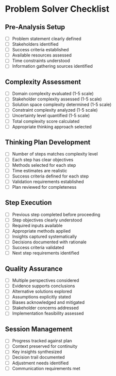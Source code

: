 # Problem Solver Checklist

## Pre-Analysis Setup
- [ ] Problem statement clearly defined
- [ ] Stakeholders identified
- [ ] Success criteria established
- [ ] Available resources assessed
- [ ] Time constraints understood
- [ ] Information gathering sources identified

## Complexity Assessment
- [ ] Domain complexity evaluated (1-5 scale)
- [ ] Stakeholder complexity assessed (1-5 scale)
- [ ] Solution space complexity determined (1-5 scale)
- [ ] Constraint complexity analyzed (1-5 scale)
- [ ] Uncertainty level quantified (1-5 scale)
- [ ] Total complexity score calculated
- [ ] Appropriate thinking approach selected

## Thinking Plan Development
- [ ] Number of steps matches complexity level
- [ ] Each step has clear objectives
- [ ] Methods selected for each step
- [ ] Time estimates are realistic
- [ ] Success criteria defined for each step
- [ ] Validation requirements established
- [ ] Plan reviewed for completeness

## Step Execution
- [ ] Previous step completed before proceeding
- [ ] Step objectives clearly understood
- [ ] Required inputs available
- [ ] Appropriate methods applied
- [ ] Insights captured systematically
- [ ] Decisions documented with rationale
- [ ] Success criteria validated
- [ ] Next step requirements identified

## Quality Assurance
- [ ] Multiple perspectives considered
- [ ] Evidence supports conclusions
- [ ] Alternative solutions explored
- [ ] Assumptions explicitly stated
- [ ] Biases acknowledged and mitigated
- [ ] Stakeholder concerns addressed
- [ ] Implementation feasibility assessed

## Session Management
- [ ] Progress tracked against plan
- [ ] Context preserved for continuity
- [ ] Key insights synthesized
- [ ] Decision trail documented
- [ ] Adjustment needs identified
- [ ] Communication requirements met